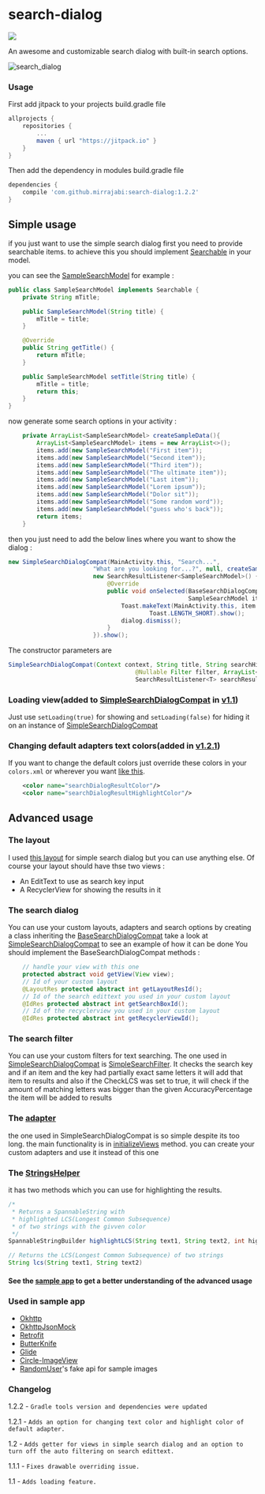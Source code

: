 # search-dialog
[![](https://jitpack.io/v/mirrajabi/search-dialog.svg)](https://jitpack.io/#mirrajabi/search-dialog)

An awesome and customizable search dialog with built-in search options.

![search_dialog](https://cloud.githubusercontent.com/assets/8886687/26755439/869f9e6c-48a2-11e7-9e6c-829b573e7730.jpg)

### Usage

First add jitpack to your projects build.gradle file

```gradle
allprojects {
    repositories {
        ...
        maven { url "https://jitpack.io" }
   	}
}
```

Then add the dependency in modules build.gradle file

```gradle
dependencies {
    compile 'com.github.mirrajabi:search-dialog:1.2.2'
}
```

## Simple usage

if you just want to use the simple search dialog first you need to provide searchable items.
to achieve this you should implement [Searchable](https://github.com/mirrajabi/search-dialog/blob/master/library/src/main/java/ir/mirrajabi/searchdialog/core/Searchable.java) in your model.

you can see the [SampleSearchModel](https://github.com/mirrajabi/search-dialog/blob/master/app/src/main/java/ir/mirrajabi/searchdialog/sample/models/SampleSearchModel.java) for example :

```java
public class SampleSearchModel implements Searchable {
    private String mTitle;

    public SampleSearchModel(String title) {
        mTitle = title;
    }

    @Override
    public String getTitle() {
        return mTitle;
    }

    public SampleSearchModel setTitle(String title) {
        mTitle = title;
        return this;
    }
}
```

now generate some search options in your activity :

```java
    private ArrayList<SampleSearchModel> createSampleData(){
        ArrayList<SampleSearchModel> items = new ArrayList<>();
        items.add(new SampleSearchModel("First item"));
        items.add(new SampleSearchModel("Second item"));
        items.add(new SampleSearchModel("Third item"));
        items.add(new SampleSearchModel("The ultimate item"));
        items.add(new SampleSearchModel("Last item"));
        items.add(new SampleSearchModel("Lorem ipsum"));
        items.add(new SampleSearchModel("Dolor sit"));
        items.add(new SampleSearchModel("Some random word"));
        items.add(new SampleSearchModel("guess who's back"));
        return items;
    }
```

then you just need to add the below lines where you want to show the dialog :

```java
new SimpleSearchDialogCompat(MainActivity.this, "Search...",
                        "What are you looking for...?", null, createSampleData(),
                        new SearchResultListener<SampleSearchModel>() {
                            @Override
                            public void onSelected(BaseSearchDialogCompat dialog,
                                                   SampleSearchModel item, int position) {
                                Toast.makeText(MainActivity.this, item.getTitle(),
                                        Toast.LENGTH_SHORT).show();
                                dialog.dismiss();
                            }
                        }).show();
```

The constructor parameters are
```java
SimpleSearchDialogCompat(Context context, String title, String searchHint,
                                    @Nullable Filter filter, ArrayList<T> items,
                                    SearchResultListener<T> searchResultListener)
```

### Loading view(added to [SimpleSearchDialogCompat](https://github.com/mirrajabi/search-dialog/blob/master/library/src/main/java/ir/mirrajabi/searchdialog/SimpleSearchDialogCompat.java) in [v1.1](https://github.com/mirrajabi/search-dialog/releases/tag/1.1))

Just use `setLoading(true)` for showing and `setLoading(false)` for hiding it on an instance of [SimpleSearchDialogCompat](https://github.com/mirrajabi/search-dialog/blob/master/library/src/main/java/ir/mirrajabi/searchdialog/SimpleSearchDialogCompat.java)

### Changing default adapters text colors(added in [v1.2.1](https://github.com/mirrajabi/search-dialog/releases/tag/1.2.1))

If you want to change the default colors just override these colors in your `colors.xml` or wherever you want [like this](https://github.com/mirrajabi/search-dialog/blob/master/app/src/main/res/values/colors.xml#L6).

```xml
    <color name="searchDialogResultColor"/>
    <color name="searchDialogResultHighlightColor"/>
```

## Advanced usage

### The layout

I used [this layout](https://github.com/mirrajabi/search-dialog/blob/master/library/src/main/res/layout/search_dialog_compat.xml) for simple search dialog but you can use anything else.
Of course your layout should have thse two views :
- An EditText to use as search key input
- A RecyclerView for showing the results in it

### The search dialog

You can use your custom layouts, adapters and search options by creating a class inheriting the [BaseSearchDialogCompat](https://github.com/mirrajabi/search-dialog/blob/master/library/src/main/java/ir/mirrajabi/searchdialog/core/BaseSearchDialogCompat.java)
take a look at [SimpleSearchDialogCompat](https://github.com/mirrajabi/search-dialog/blob/master/library/src/main/java/ir/mirrajabi/searchdialog/SimpleSearchDialogCompat.java) to see an example of how it can be done
You should implement the BaseSearchDialogCompat methods : 

```java
    // handle your view with this one
    protected abstract void getView(View view);
    // Id of your custom layout
    @LayoutRes protected abstract int getLayoutResId();
    // Id of the search edittext you used in your custom layout
    @IdRes protected abstract int getSearchBoxId();
    // Id of the recyclerview you used in your custom layout
    @IdRes protected abstract int getRecyclerViewId();

```
### The search filter

You can use your custom filters for text searching. The one used in [SimpleSearchDialogCompat](https://github.com/mirrajabi/search-dialog/blob/master/library/src/main/java/ir/mirrajabi/searchdialog/SimpleSearchDialogCompat.java) is [SimpleSearchFilter](https://github.com/mirrajabi/search-dialog/blob/master/library/src/main/java/ir/mirrajabi/searchdialog/SimpleSearchFilter.java).
It checks the search key and if an item and the key had partially exact same letters it will add that item to results and also if the CheckLCS was set to true, it will check if the amount of matching letters was bigger than the given AccuracyPercentage the item will be added to results


### The [adapter](https://github.com/mirrajabi/search-dialog/blob/master/library/src/main/java/ir/mirrajabi/searchdialog/adapters/SearchDialogAdapter.java)

the one used in SimpleSearchDialogCompat is so simple despite its too long. the main functionality is in [initializeViews](https://github.com/mirrajabi/search-dialog/blob/master/library/src/main/java/ir/mirrajabi/searchdialog/adapters/SearchDialogAdapter.java#L94) method.
you can create your custom adapters and use it instead of this one

### The [StringsHelper](https://github.com/mirrajabi/search-dialog/blob/master/library/src/main/java/ir/mirrajabi/searchdialog/StringsHelper.java)

it has two methods which you can use for highlighting the results.

```java
/*
 * Returns a SpannableString with 
 * highlighted LCS(Longest Common Subsequence)
 * of two strings with the givven color
 */
SpannableStringBuilder highlightLCS(String text1, String text2, int highlightColor);

// Returns the LCS(Longest Common Subsequence) of two strings
String lcs(String text1, String text2) 
```


#### See the [sample app](https://github.com/mirrajabi/search-dialog/tree/master/app) to get a better understanding of the advanced usage

### Used in sample app

- [Okhttp](https://github.com/square/okhttp)
- [OkhttpJsonMock](https://github.com/mirrajabi/okhttp-json-mock)
- [Retrofit](http://github.com/square/retrofit)
- [ButterKnife](https://github.com/JakeWharton/butterknife)
- [Glide](https://github.com/bumptech/glide)
- [Circle-ImageView](https://github.com/hdodenhof/CircleImageView)
- [RandomUser](https://randomuser.me)'s fake api for sample images 

### Changelog

1.2.2 - `Gradle tools version and dependencies were updated`

1.2.1 - `Adds an option for changing text color and highlight color of default adapter.`

1.2 - `Adds getter for views in simple search dialog and an option to turn off the auto filtering on search edittext.`

1.1.1 - `Fixes drawable overriding issue.`

1.1 - `Adds loading feature.`
